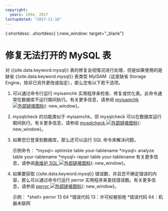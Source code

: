 ```yaml
---
copyright:
  years: 1994, 2017
lastupdated: "2017-11-16"
---
```


{:shortdesc: .shortdesc}
{:new_window: target="_blank"}

# 修复无法打开的 MySQL 表

对 {{site.data.keyword.mysql}} 表的修复会视情况进行处理，但是如果使用的是缺省 {{site.data.keyword.mysql}} 表类型 MyISAM（这是缺省 Storage Engine，除非已另外更改或指定），那么您有以下若干选项。

1. 可以通过命令行运行 myisamchk 实用程序来检查、修复或优化表。此命令通常在数据库不运行期间执行。有关更多信息，请参阅 [myisamchk ![外部链接图标](../../icons/launch-glyph.svg "外部链接图标")](http://dev.mysql.com/doc/refman/5.0/en/myisamchk.html){: new_window}。
2. mysqlcheck 的功能类似于 myisamchk，但 mysqlcheck 可以在数据库运行期间执行。有关更多信息，请参阅 [mysqlcheck ![外部链接图标](../../icons/launch-glyph.svg "外部链接图标")](http://dev.mysql.com/doc/refman/5.0/en/mysqlcheck.html){: new_window}。
3. 如果您已登录到数据库，那么还可以运行 SQL 命令来解决问题。

    示例命令：
    *mysql> optimize table your-tablename
    *mysql> analyze table your-tablename
    *mysql> repair table your-tablename
    有关更多信息，请参阅[表维护 SQL ![外部链接图标](../../icons/launch-glyph.svg "外部链接图标")](http://dev.mysql.com/doc/refman/5.0/en/table-maintenance-sql.html){: new_window}。
4. 如果要获取 {{site.data.keyword.mysql}} 错误数，并且您不确定错误的内容，那么可以通过命令行运行 perror 实用程序来查找错误数。有关更多信息，请参阅 [perror ![外部链接图标](../../icons/launch-glyph.svg "外部链接图标")](http://dev.mysql.com/doc/refman/5.0/en/perror.html){: new_window}。

    示例：
    *shell> perror 13 64
    *错误代码 13：许可权被拒绝
    *错误代码 64：机器未联网

